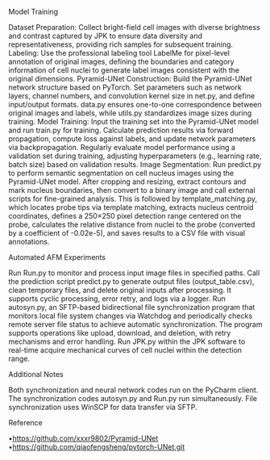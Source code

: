 Model Training

Dataset Preparation: Collect bright-field cell images with diverse brightness and contrast captured by JPK to ensure data diversity and representativeness, providing rich samples for subsequent training.
Labeling: Use the professional labeling tool LabelMe for pixel-level annotation of original images, defining the boundaries and category information of cell nuclei to generate label images consistent with the original dimensions.
Pyramid-UNet Construction: Build the Pyramid-UNet network structure based on PyTorch. Set parameters such as network layers, channel numbers, and convolution kernel size in net.py, and define input/output formats. data.py ensures one-to-one correspondence between original images and labels, while utils.py standardizes image sizes during training.
Model Training: Input the training set into the Pyramid-UNet model and run train.py for training. Calculate prediction results via forward propagation, compute loss against labels, and update network parameters via backpropagation. Regularly evaluate model performance using a validation set during training, adjusting hyperparameters (e.g., learning rate, batch size) based on validation results.
Image Segmentation: Run predict.py to perform semantic segmentation on cell nucleus images using the Pyramid-UNet model. After cropping and resizing, extract contours and mark nucleus boundaries, then convert to a binary image and call external scripts for fine-grained analysis. This is followed by template_matching.py, which locates probe tips via template matching, extracts nucleus centroid coordinates, defines a 250×250 pixel detection range centered on the probe, calculates the relative distance from nuclei to the probe (converted by a coefficient of -0.02e-5), and saves results to a CSV file with visual annotations.


Automated AFM Experiments

Run Run.py to monitor and process input image files in specified paths. Call the prediction script predict.py to generate output files (output_table.csv), clean temporary files, and delete original inputs after processing. It supports cyclic processing, error retry, and logs via a logger.
Run autosyn.py, an SFTP-based bidirectional file synchronization program that monitors local file system changes via Watchdog and periodically checks remote server file status to achieve automatic synchronization. The program supports operations like upload, download, and deletion, with retry mechanisms and error handling.
Run JPK.py within the JPK software to real-time acquire mechanical curves of cell nuclei within the detection range.


Additional Notes

Both synchronization and neural network codes run on the PyCharm client.
The synchronization codes autosyn.py and Run.py run simultaneously.
File synchronization uses WinSCP for data transfer via SFTP.


Reference

•https://github.com/xxxr9802/Pyramid-UNet
•https://github.com/qiaofengsheng/pytorch-UNet.git
